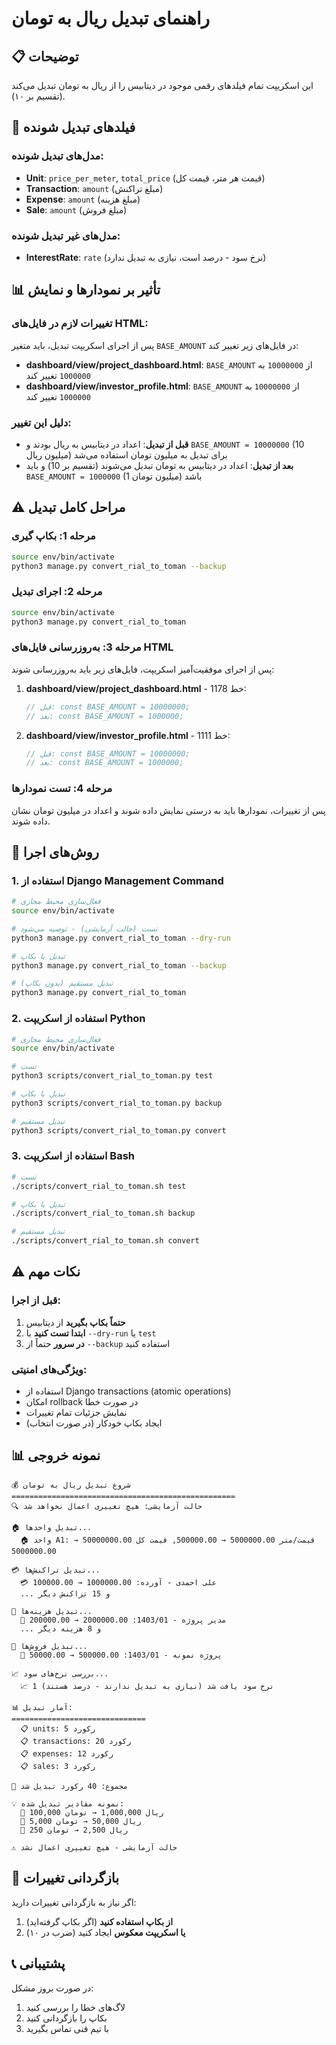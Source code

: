 # راهنمای تبدیل ریال به تومان

## 📋 توضیحات

این اسکریپت تمام فیلدهای رقمی موجود در دیتابیس را از ریال به تومان تبدیل می‌کند (تقسیم بر ۱۰).

## 🎯 فیلدهای تبدیل شونده

### مدل‌های تبدیل شونده:
- **Unit**: `price_per_meter`, `total_price` (قیمت هر متر، قیمت کل)
- **Transaction**: `amount` (مبلغ تراکنش)
- **Expense**: `amount` (مبلغ هزینه)
- **Sale**: `amount` (مبلغ فروش)

### مدل‌های غیر تبدیل شونده:
- **InterestRate**: `rate` (نرخ سود - درصد است، نیازی به تبدیل ندارد)

## 📊 تأثیر بر نمودارها و نمایش

### تغییرات لازم در فایل‌های HTML:
پس از اجرای اسکریپت تبدیل، باید متغیر `BASE_AMOUNT` در فایل‌های زیر تغییر کند:

- **dashboard/view/project_dashboard.html**: `BASE_AMOUNT` از `10000000` به `1000000` تغییر کند
- **dashboard/view/investor_profile.html**: `BASE_AMOUNT` از `10000000` به `1000000` تغییر کند

### دلیل این تغییر:
- **قبل از تبدیل**: اعداد در دیتابیس به ریال بودند و `BASE_AMOUNT = 10000000` (10 میلیون ریال) برای تبدیل به میلیون تومان استفاده می‌شد
- **بعد از تبدیل**: اعداد در دیتابیس به تومان تبدیل می‌شوند (تقسیم بر 10) و باید `BASE_AMOUNT = 1000000` (1 میلیون تومان) باشد

## ⚠️ مراحل کامل تبدیل

### مرحله 1: بکاپ گیری
```bash
source env/bin/activate
python3 manage.py convert_rial_to_toman --backup
```

### مرحله 2: اجرای تبدیل
```bash
source env/bin/activate
python3 manage.py convert_rial_to_toman
```

### مرحله 3: به‌روزرسانی فایل‌های HTML
پس از اجرای موفقیت‌آمیز اسکریپت، فایل‌های زیر باید به‌روزرسانی شوند:

1. **dashboard/view/project_dashboard.html** - خط 1178:
   ```javascript
   // قبل: const BASE_AMOUNT = 10000000;
   // بعد: const BASE_AMOUNT = 1000000;
   ```

2. **dashboard/view/investor_profile.html** - خط 1111:
   ```javascript
   // قبل: const BASE_AMOUNT = 10000000;
   // بعد: const BASE_AMOUNT = 1000000;
   ```

### مرحله 4: تست نمودارها
پس از تغییرات، نمودارها باید به درستی نمایش داده شوند و اعداد در میلیون تومان نشان داده شوند.

## 🚀 روش‌های اجرا

### 1. استفاده از Django Management Command

```bash
# فعال‌سازی محیط مجازی
source env/bin/activate

# تست (حالت آزمایشی) - توصیه می‌شود
python3 manage.py convert_rial_to_toman --dry-run

# تبدیل با بکاپ
python3 manage.py convert_rial_to_toman --backup

# تبدیل مستقیم (بدون بکاپ)
python3 manage.py convert_rial_to_toman
```

### 2. استفاده از اسکریپت Python

```bash
# فعال‌سازی محیط مجازی
source env/bin/activate

# تست
python3 scripts/convert_rial_to_toman.py test

# تبدیل با بکاپ
python3 scripts/convert_rial_to_toman.py backup

# تبدیل مستقیم
python3 scripts/convert_rial_to_toman.py convert
```

### 3. استفاده از اسکریپت Bash

```bash
# تست
./scripts/convert_rial_to_toman.sh test

# تبدیل با بکاپ
./scripts/convert_rial_to_toman.sh backup

# تبدیل مستقیم
./scripts/convert_rial_to_toman.sh convert
```

## ⚠️ نکات مهم

### قبل از اجرا:
1. **حتماً بکاپ بگیرید** از دیتابیس
2. **ابتدا تست کنید** با `--dry-run` یا `test`
3. **در سرور** حتماً از `--backup` استفاده کنید

### ویژگی‌های امنیتی:
- استفاده از Django transactions (atomic operations)
- امکان rollback در صورت خطا
- نمایش جزئیات تمام تغییرات
- ایجاد بکاپ خودکار (در صورت انتخاب)

## 📊 نمونه خروجی

```
💰 شروع تبدیل ریال به تومان
==================================================
🔍 حالت آزمایشی: هیچ تغییری اعمال نخواهد شد

🏠 تبدیل واحدها...
  🏠 واحد A1: قیمت/متر 5000000.00 → 500000.00, قیمت کل 50000000.00 → 5000000.00

💳 تبدیل تراکنش‌ها...
  💳 علی احمدی - آورده: 1000000.00 → 100000.00
  ... و 15 تراکنش دیگر

💸 تبدیل هزینه‌ها...
  💸 مدیر پروژه - 1403/01: 2000000.00 → 200000.00
  ... و 8 هزینه دیگر

🛒 تبدیل فروش‌ها...
  🛒 پروژه نمونه - 1403/01: 500000.00 → 50000.00

📈 بررسی نرخ‌های سود...
  📈 1 نرخ سود یافت شد (نیازی به تبدیل ندارند - درصد هستند)

📊 آمار تبدیل:
==============================
  📋 units: 5 رکورد
  📋 transactions: 20 رکورد
  📋 expenses: 12 رکورد
  📋 sales: 3 رکورد

🎯 مجموع: 40 رکورد تبدیل شد

💡 نمونه مقادیر تبدیل شده:
  🔸 ریال 1,000,000 → تومان 100,000
  🔸 ریال 50,000 → تومان 5,000
  🔸 ریال 2,500 → تومان 250

⚠️ حالت آزمایشی - هیچ تغییری اعمال نشد
```

## 🔄 بازگردانی تغییرات

اگر نیاز به بازگردانی تغییرات دارید:

1. **از بکاپ استفاده کنید** (اگر بکاپ گرفته‌اید)
2. **یا اسکریپت معکوس** ایجاد کنید (ضرب در ۱۰)

## 📞 پشتیبانی

در صورت بروز مشکل:
1. لاگ‌های خطا را بررسی کنید
2. بکاپ را بازگردانی کنید
3. با تیم فنی تماس بگیرید
